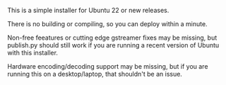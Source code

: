 This is a simple installer for Ubuntu 22 or new releases.

There is no building or compiling, so you can deploy within a minute.

Non-free feeatures or cutting edge gstreamer fixes may be missing, but publish.py should still work if you are running a recent version of Ubuntu with this installer.

Hardware encoding/decoding support may be missing, but if you are running this on a desktop/laptop, that shouldn't be an issue.
